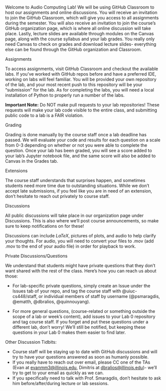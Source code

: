Welcome to Audio Computing Lab! We will be using GitHub Classroom to host our assignments and online discussions. You will receive an invitation to join the GitHub Classroom, which will give you access to all assignments during the semester. You will also receive an invitation to join the course’s GitHub organization page, which is where all online discussion will take place.
Lastly, lecture slides are available through modules on the Canvas page, along with the course syllabus and your lab grades. You really only need Canvas to check on grades and download lecture slides- everything else can be found through the GitHub organization and Classroom.

Assignments

To access assignments, visit GitHub Classroom and checkout the available labs. If you’ve worked with GitHub repos before and have a preferred IDE, working on labs will feel familiar. You will be provided your own repository of the lab, and your most recent push to this repository will be your “submission” for the lab. As for completing the labs, you will need a local installation of Python to properly run a number of the labs. 

**Important Note:** Do NOT make pull requests to your lab repositories! These requests will make your lab code visible to the entire class, and submitting public code to a lab is a FAIR violation.

Grading

Grading is done manually by the course staff once a lab deadline has passed. We will evaluate your code and results for each question on a scale from 0-3 depending on whether or not you were able to complete the question. Once your lab has been graded, you will see a score added to your lab’s Jupyter notebook file, and the same score will also be added to Canvas in the Grades tab.

Extensions

The course staff understands that surprises happen, and sometimes students need more time due to outstanding situations. While we don’t accept late submissions, if you feel like you are in need of an extension, don’t hesitate to reach out privately to course staff.

Discussions

All public discussions will take place in our organization page under Discussions. This is also where we’ll post course announcements, so make sure to keep notifications on for these! 

Discussions can include $LaTeX$, pictures of plots, and audio to help clarify your thoughts. For audio, you will need to convert your files to .mov (add .mov to the end of your audio file) in order for playback to work.

Private Discussions/Questions

We understand that students might have private questions that they don’t want shared with the rest of the class. Here’s how you can reach us about those:

* For lab-specific private questions, simply create an Issue under the Issues tab of your repo, and tag the course staff with @uiuc-cs448/staff, or individual members of staff by username (@psmaragdis, @ematth, @dbralios, @quinnouyang). 


* For more general questions, (course-related or something outside the scope of a lab or week’s content), add issues to your Lab 0 repository and tag course staff. If you forget and put these questions under a different lab, don’t worry! We’ll still be notified, but keeping these questions in your Lab 0 makes them easier to find later.

Other Discussion Tidbits:

* Course staff will be staying up to date with GitHub discussions and will try to have your questions answered as soon as humanly possible.
* If you really have to reach out over email, please CC one of the TAs (Evan at evanmm3@illinois.edu, Dimitris at dbralios@illinois.edu)- we’ll try to get to your email as quickly as we can.
* If you specifically need to talk with Prof. Smaragdis, don’t hesitate to ask him before/after/during lecture or lab sessions. 


